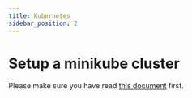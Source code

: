 ```yaml
---
title: Kubernetes
sidebar_position: 2
---
```


# Setup a minikube cluster

Please make sure you have read [this document](development-clusters.md) first.